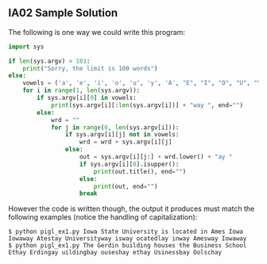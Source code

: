
## IA02 Sample Solution

The following is one way we could write this program:

```Python
import sys

if len(sys.argv) > 101:
    print("Sorry, the limit is 100 words")
else:
    vowels = ('a', 'e', 'i', 'o', 'u', 'y', 'A', "E", "I", "O", "U", "Y")
    for i in range(1, len(sys.argv)):
        if sys.argv[i][0] in vowels:
            print(sys.argv[i][:len(sys.argv[i])] + "way ", end="")
        else:
            wrd = ""
            for j in range(0, len(sys.argv[i])):
                if sys.argv[i][j] not in vowels:
                    wrd = wrd + sys.argv[i][j]
                else:
                    out = sys.argv[i][j:] + wrd.lower() + "ay "
                    if sys.argv[i][0].isupper():
                        print(out.title(), end="")
                    else:
                        print(out, end="")
                    break
```

However the code is written though, the output it produces must match the
following examples (notice the handling of capitalization):

```
$ python pigl_ex1.py Iowa State University is located in Ames Iowa
Iowaway Atestay Universityway isway ocatedlay inway Amesway Iowaway
$ python pigl_ex1.py The Gerdin building houses the Business School
Ethay Erdingay uildingbay ouseshay ethay Usinessbay Oolschay
```

